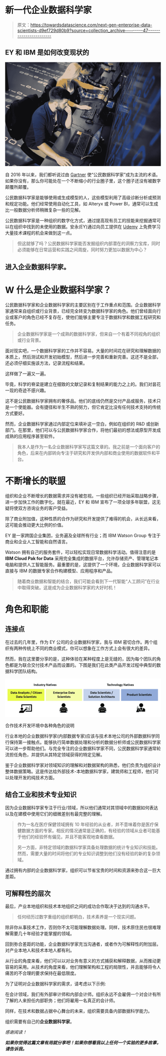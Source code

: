 # 新一代企业数据科学家

> 原文：<https://towardsdatascience.com/next-gen-enterprise-data-scientists-d9ef729d80b9?source=collection_archive---------47----------------------->

## EY 和 IBM 是如何改变现状的

![](img/fd265b9cd14acab5c1ab3ab25cd465f3.png)

自 2016 年以来，我们都听说过由 [Gartner](https://www.gartner.com/en/documents/3534848) 使“公民数据科学家”成为主流的术语。如果你没有，那么你可能处在一个不断缩小的行业圈子里，这个圈子还没有被数字颠覆所颠覆。

公民数据科学家是能够使用或生成模型的人，这些模型利用了高级诊断分析或预测和规定功能。他们经常使用自动化工具，如 Alteryx 或 Power BI，通常可以生成比一般数据分析师稍微复杂一些的见解。

公民数据科学家是一种组织的数字化方式，通过提高现有员工的技能来挖掘通常可以在组织中找到的未使用的数据。安永(EY)通过向员工提供在 [Udemy](https://blog.udemy.com/how-ey-is-preparing-its-people-for-the-future-of-work/) 上免费学习大量技术课程的机会来做到这一点。

> 但这就够了吗？公民数据科学家能否发掘组织内部潜在的洞察力宝库，同时必须能够在日常运营和实践之间周旋，同时努力更加以数据为中心？

## 进入企业数据科学家。

# W 什么是企业数据科学家？

公民数据科学家和企业数据科学家的主要区别在于工作重点和范围。企业数据科学家通常来自组织或行业背景，已经完全转变为数据科学家的角色。他们曾经面向行业或客户的角色已经不复存在，使他们能够主要专注于数据科学和数据工程研究和任务。

> 企业数据科学家是一个成熟的数据科学家，但来自一个有着不同视角的组织或行业背景。

面对现实吧，一个数据科学家的工作并不容易。大量的时间花在研究和理解数据的本质上，然后测试和开发初始模型，然后进一步完善和重新完善。这还不是全部，还必须仔细实施该方法，记录流程和结果。

这样做了一遍又一遍。

毕竟，科学的脊梁是建立在细致的文献记录和复制结果的能力之上的。我们对昙花一现的奇迹不感兴趣。

这不是公民数据科学家拥有的奢侈品。他们的底线仍然是交付产品或服务，技术只是一个使能器。会有捷径和半生不熟的努力，但它肯定比没有任何技术支持的传统方式要好。

然而，企业数据科学家通过内部定位来填补这一空白，例如在组织的 R&D 或创新部门。在那里，他们可以与公民数据科学家合作，将他们最初的想法或原型开发成成熟的应用程序甚至软件。

> 我本人是作为一名企业数据科学家写这篇文章的。我之前是一个面向客户的角色，后来在内部转向专注于研究和开发供内部和商业使用的数据软件和平台。

# 不断增长的联盟

组织和企业不断增长的数据需求并没有被忽视。一些组织已经开始采取战略步骤，进一步加快工作的数字化。就在最近，EY 和 IBM 宣布了一项全球多年联盟，这无疑将使双方咨询业务的客户受益。

除了商业附加值，这种性质的合作为研究和开发提供了难得的机会，从长远来看，这可能会推动更大比例的价值。

EY 是一家跨国企业集团，业务遍及全球所有行业；而 IBM Watson Group 专注于商业和企业人工智能和自然语言。

Watson 拥有自己的服务套件，可以轻松实现日常数据科学活动。值得注意的是 **IBM Cloud Pak for Data** 采用完全集成的数据平台，允许存储资产、管理笔记本电脑和提供人工智能服务。最重要的是，这提供了一个环境，企业数据科学家可以直接与 IBM 的数据专家合作构建模型、应用程序和产品。

> 随着商业数据和智能的结合，我们可能会看到下一代智能“人工顾问”在行业中取得突破。这是成为企业数据科学家的大好时机！

# 角色和职能

## 连接点

在过去的几年里，作为 EY 公司的企业数据科学家，我与 IBM 密切合作。两个组织有两种传统上不同的商业模式，你可以想象在工作方式上会有很大的差异。

然而，我在这里要分享的是，这种体验在某种程度上是无缝的，因为每个团队的角色都是为联合交付技术产品而设置的。下图是我们在此类产品开发过程中典型的数据科学团队结构。

![](img/a1fe4c55eacb45057efdb57b0bcb2b71.png)

合作技术开发环境中各种角色的说明

行业本地的企业数据科学家(内部数据专家)应该与技术本地公司的外部数据科学同行保持第一接触点。能够执行简单数据处理和分析的数据分析师或公民数据科学家可以进一步帮助他们。与完全专注的企业数据科学家不同，公民数据科学家通常轮流担任角色，并提供从其特定领域获得的特定见解。

鉴于企业数据科学家对领域知识的理解和对数据架构的熟悉，他们负责为组织设计整体数据策略。这是传达给外部技术-本地数据科学家，建筑师和工程师，他们可以处理开发的纯技术方面。

## 结合工业和技术专业知识

因为企业数据科学家专注于行业/领域，所以他们通常对其领域中的数据如何表达以及在建模中使用它们的细微差别有最完整的理解。

> 作为一名在医疗保健领域拥有 10 年经验的从业者，并不意味着你是医疗保健数据方面的专家。相反的情况通常是正确的，有经验的领域从业者可能基于他们的经验怀有偏见，并且不能客观地查看数据。
> 
> 另一方面，非特定领域的数据科学家具备处理数据的统计专业知识和技能。然而，需要大量的时间将他们的专业知识调整到他们没有经验的新的复杂领域。

通过拥有内部的企业数据科学家，组织可以节省宝贵的时间和资源来弥合这一巨大差距。

## 可解释性的层次

最后，产业本地组织和技术本地组织之间的成功合作取决于达到的沟通水平。

> 任何经历过数字重组的组织都明白，技术素养是一个现实问题。

除非你从事技术工作，否则你不太可能理解数据处理。同样，技术原住民也很难理解需要几十年经验才能掌握的领域。

回到弥合差距的功能，企业数据科学家充当沟通者，或者作为可解释性的附加层。对产业本地人和技术本地人都有利。

从行业的角度来看，他们可以以对业务有意义的方式捕获和解释数据，从而推动更容易的采用。从技术的角度来看，他们理解架构和工程的局限性，并且能够将令人痛苦的不合理的要求保持在最低限度。

为了证明对企业数据科学家的需求，请考虑以下示例:

在会计领域，我们有外部审计师和内部会计师。组织永远不会雇佣一个对会计有所了解的人来担任内部职务；他们将雇用一名真正的会计师。

同样，在技术和数据占据中心舞台的未来，组织需要具备内部数据科学能力。

组织需要有自己的**企业数据科学家**。

*感谢阅读！*

***如果你觉得这篇文章有用就分享吧！如果你想看我以上任何一个实验的更多故事，请告诉我。***